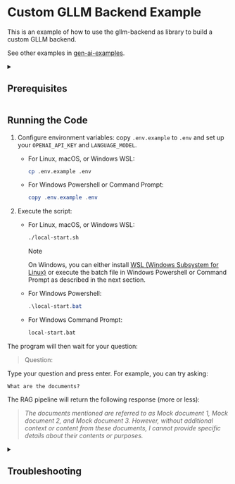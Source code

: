 # Custom GLLM Backend Example

This is an example of how to use the gllm-backend as library to build a custom GLLM backend.

See other examples in [gen-ai-examples](https://github.com/GDP-ADMIN/gen-ai-examples).

<details><summary><h2>Prerequisites</h2></summary>

Please refer to the centralized [prerequisites.md](../../prerequisites.md) file for detailed requirements to run this example.

This example specifically requires:
- Python Environment
- Access to Private Binary Version of SDK Library

You need to fulfill the prerequisites to run the script. They will be checked automatically when you execute it.
</details>


## Running the Code

1. Configure environment variables: copy `.env.example` to `.env` and set up your `OPENAI_API_KEY` and `LANGUAGE_MODEL`.

   - For Linux, macOS, or Windows WSL:

     ```bash
     cp .env.example .env
     ```

   - For Windows Powershell or Command Prompt:

     ```powershell
     copy .env.example .env
     ```

2. Execute the script:

   - For Linux, macOS, or Windows WSL:

     ```bash
     ./local-start.sh
     ```

     > [!NOTE]
     > On Windows, you can either install [WSL (Windows Subsystem for Linux)](https://learn.microsoft.com/en-us/windows/wsl/install) or execute the batch file in Windows Powershell or Command Prompt as described in the next section.

   - For Windows Powershell:

     ```powershell
     .\local-start.bat
     ```

   - For Windows Command Prompt:

     ```cmd
     local-start.bat
     ```

The program will then wait for your question:

> Question:

Type your question and press enter. For example, you can try asking:

```
What are the documents?
```

The RAG pipeline will return the following response (more or less):

> _The documents mentioned are referred to as Mock document 1, Mock document 2, and Mock document 3. However, without additional context or content from these documents, I cannot provide specific details about their contents or purposes._

<details><summary><h2>Troubleshooting</h2></summary>

For common issues and their solutions, please refer to the centralized [FAQ document](../../faq.md).
</details>